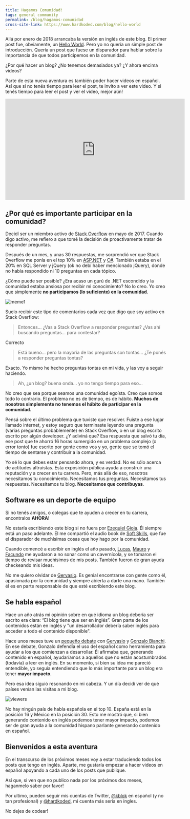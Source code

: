 ```yaml
---
title: Hagamos Comunidad!
tags: general community
permalink: /blog/hagamos-comunidad
cross-site-link: https://www.hardkoded.com/blog/hello-world
---
```


Allá por enero de 2018 arrancaba la versión en inglés de este blog. El primer post fue, obviamente, un [Hello World](https://www.hardkoded.com/blog/hello-world). Pero yo no quería un simple post de introducción. Quería un post que fuese un disparador para hablar sobre la importancia de que todos participemos en la comunidad.

¿Por qué hacer un blog? ¿No tenemos demasiados ya? ¿Y ahora encima videos?

Parte de esta nueva aventura es también poder hacer videos en español. Así que si no tenés tiempo para leer el post, te invito a ver este video. Y si tenés tiempo para leer el post y ver el video, mejor aún!

<iframe width="560" height="315" src="https://www.youtube.com/embed/_SNZF-fHvNw" frameborder="0" allow="accelerometer; autoplay; encrypted-media; gyroscope; picture-in-picture" allowfullscreen></iframe>

## ¿Por qué es importante participar en la comunidad?

Decidí ser un miembro activo de [Stack Overflow](https://www.stackoverflow.com) en mayo de 2017. Cuando digo activo, me refiero a que tomé la decisión de proactivamente tratar de responder preguntas.  

Después de un mes, y unas 30 respuestas, me sorprendió ver que Stack Overflow me ponía en el top 10% en [ASP.NET](https://stackoverflow.com/questions/tagged/asp.net) y [C#](https://stackoverflow.com/questions/tagged/c%23). También estaba en el 20% en SQL Server y jQuery (ok no debí haber mencionado jQuery), donde no había respondido ni 10 preguntas en cada tópico.  

¿Cómo puede ser posible? ¿Era acaso un gurú de .NET escondido y la comunidad estaba ansiosa por recibir mi conocimiento? No lo creo. Yo creo que simplemente **no participamos (lo suficiente) en la comunidad**.
  
![meme1](https://i.imgflip.com/22wert.jpg)
  
Suelo recibir este tipo de comentarios cada vez que digo que soy activo en Stack Overflow:

>Entonces... ¿Vas a Stack Overflow a responder preguntas? ¿Vas ahí buscando preguntas... para contestar?

Correcto

>Está bueno... pero la mayoría de las preguntas son tontas... ¿Te ponés a responder preguntas tontas?

Exacto. Yo mismo he hecho preguntas tontas en mi vida, y las voy a seguir haciendo.

>Ah, ¿un blog? buena onda... yo no tengo tiempo para eso...

No creo que sea porque seamos una comunidad egoísta. Creo que somos todo lo contrario.
El problema no es de tiempo, es de hábito. **Muchos de nosotros simplemente no tenemos el hábito de participar en la comunidad.**

Pensá sobre el último problema que tuviste que resolver. Fuiste a ese lugar llamado internet, y estoy seguro que terminaste leyendo una pregunta (varias preguntas probablemente) en Stack Overflow, o en un blog escrito escrito por algún developer. ¿Y adiviná que? Esa respuesta que salvó tu día, ese post que te ahorró 16 horas sumergido en un problema complejo (o error tonto) fue escrito por gente como vos y yo, gente que se tomó el tiempo de sentarse y contribuir a la comunidad.

Yo sé lo que debes estar pensando ahora, y es verdad. No es sólo acerca de actitudes altruistas. Esta exposición pública ayuda a construir una reputación y a crecer en tu carrera.
Pero, más allá de eso, nosotros necesitamos tu conocimiento. Necesitamos tus preguntas. Necesitamos tus respuestas. Necesitamos tu blog. **Necesitamos que contribuyas**.

## Software es un deporte de equipo

Si no tenés amigos, o colegas que te ayuden a crecer en tu carrera, encontralos **AHORA**!

No estaría escribiendo este blog si no fuera por [Ezequiel Gioia](http://blog.gioos.com/). Él siempre está un paso adelante. El me compartió el audio book de [Soft Skills](https://www.amazon.com/Soft-Skills-software-developers-manual/dp/1617292397), que fue el disparador de muchísimas cosas que hoy hago por la comunidad.

Cuando comencé a escribir en inglés el año pasado, [Lucas](https://twitter.com/lucasmetal), [Mauro](https://twitter.com/mmackinze) y [Facundo](https://twitter.com/facundozurdo) me ayudaron a no sonar como un cavernícola, y se tomaron el tiempo de revisar muchísimos de mis posts. También fueron de gran ayuda checkeando mis ideas.

No me quiero olvidar de [Gervasio](https://twitter.com/g3rv4). Es genial encontrarse con gente como él, apasionada por la comunidad y siempre abierta a darte una mano. También él es en parte responsable de que esté escribiendo este blog.

## Se habla español

Hace un año atrás mi opinión sobre en qué idioma un blog debería ser escrito era clara: “El blog tiene que ser en inglés”. Gran parte de los contenidos están en inglés y "un desarrollador debería saber inglés para acceder a todo el contenido disponible".  

Hace unos meses tuve un [pequeño debate](https://twitter.com/hardkoded/status/1105157744259158016) con [Gervasio](https://twitter.com/g3rv4) y [Gonzalo Bianchi](https://twitter.com/gonzabianchi). En ese debate, Gonzalo defendía el uso del español como herramienta para ayudar a los que comienzan a desarrollar. Él afirmaba que, generando contenido en español, ayudaríamos a aquellos que no están acostumbrados (todavía) a leer en inglés. En su momento, si bien su idea me pareció entendible, yo seguía entendiendo que lo más importante para un blog era tener **mayor impacto**.  

Pero esa idea siguió resonando en mi cabeza. Y un día decidí ver de qué países venían las visitas a mi blog.

![viewers](https://www.hardkoded.com/es/img/hagamos-comunidad/viewers.png)

No hay ningún país de habla española en el top 10. España está en la posición 16 y México en la posición 30. Esto me mostró que, si bien generando contenido en inglés podemos tener mayor impacto, podemos ser de gran ayuda a la comunidad hispano parlante generando contenido en español.

## Bienvenidos a esta aventura

En el transcurso de los próximos meses voy a estar traduciendo todos los posts que tengo en inglés. Aparte, me gustaría empezar a hacer videos en español apoyando a cada uno de los posts que publique.

Así que, si ven que no publico nada por los próximos dos meses, haganmelo saber por favor!

Por ultimo, pueden seguir mis cuentas de Twitter, [@kblok](https://www.twitter.com/kblok) en español (y no tan profesional) y [@hardkoded](https://www.twitter.com/hardkoded), mi cuenta más seria en ingles.

No dejes de codear!


